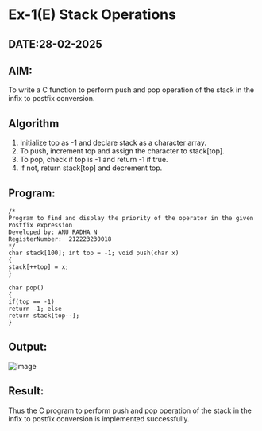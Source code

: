 # Ex-1(E) Stack Operations
## DATE:28-02-2025
## AIM:
To write a C function to perform push and pop operation of the stack in the infix to postfix conversion.

## Algorithm
1. Initialize top as -1 and declare stack as a character array. 
2. To push, increment top and assign the character to stack[top]. 
3. To pop, check if top is -1 and return -1 if true. 
4. If not, return stack[top] and decrement top.

## Program:
```
/*
Program to find and display the priority of the operator in the given Postfix expression
Developed by: ANU RADHA N
RegisterNumber:  212223230018
*/
char stack[100]; int top = -1; void push(char x)
{
stack[++top] = x;
}

char pop()
{
if(top == -1)
return -1; else
return stack[top--];
}

```

## Output:
![image](https://github.com/user-attachments/assets/272a597b-93e2-47a5-a182-ae2262239811)



## Result:
Thus the C program to perform push and pop operation of the stack in the infix to postfix conversion is implemented successfully.
